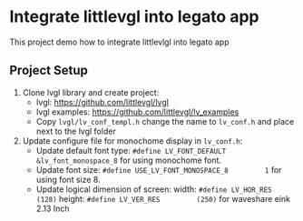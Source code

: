 # Integrate littlevgl into legato app
This project demo how to integrate littlevlgl into legato app

## Project Setup
1. Clone lvgl library and create project:
    * lvgl: https://github.com/littlevgl/lvgl
    * lvgl examples: https://github.com/littlevgl/lv_examples
    * Copy `lvgl/lv_conf_templ.h` change the name to `lv_conf.h` and place next to the lvgl folder    
2. Update configure file for monochome display in `lv_conf.h`:
   * Update default font type: `#define LV_FONT_DEFAULT        &lv_font_monospace_8` for using monochome font.
   * Update font size: `#define USE_LV_FONT_MONOSPACE_8         1` for using font size 8.
   * Update logical dimension of screen: 
        width: `#define LV_HOR_RES          (128)`
        height: `#define LV_VER_RES         (250)` for waveshare eink 2.13 Inch
     
